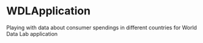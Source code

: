 # WDLApplication
Playing with data about consumer spendings in different countries for World Data Lab application
